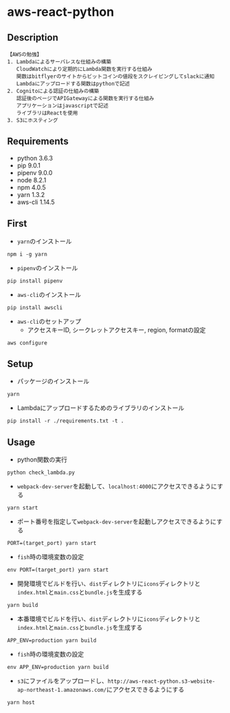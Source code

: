 aws-react-python
============

## Description
```
【AWSの勉強】
1. Lambdaによるサーバレスな仕組みの構築
   CloudWatchにより定期的にLambda関数を実行する仕組み
   関数はbitflyerのサイトからビットコインの値段をスクレイピングしてslackに通知
   Lambdaにアップロードする関数はpythonで記述
2. Cognitoによる認証の仕組みの構築
   認証後のページでAPIGatewayによる関数を実行する仕組み
   アプリケーションはjavascriptで記述
   ライブラリはReactを使用
3. S3にホスティング
```

## Requirements
- python 3.6.3
- pip 9.0.1
- pipenv 9.0.0
- node 8.2.1
- npm 4.0.5
- yarn 1.3.2
- aws-cli 1.14.5

## First
- `yarn`のインストール

```
npm i -g yarn
```

- `pipenv`のインストール

```
pip install pipenv
```

- `aws-cli`のインストール

```
pip install awscli
```

- `aws-cli`のセットアップ
  - アクセスキーID, シークレットアクセスキー, region, formatの設定

```
aws configure
```


## Setup
- パッケージのインストール

```
yarn
```

- Lambdaにアップロードするためのライブラリのインストール

```
pip install -r ./requirements.txt -t .
```


## Usage
- python関数の実行

```
python check_lambda.py
```

- `webpack-dev-server`を起動して、`localhost:4000`にアクセスできるようにする

```
yarn start
```

- ポート番号を指定して`webpack-dev-server`を起動しアクセスできるようにする

```
PORT=(target_port) yarn start
```

- `fish`時の環境変数の設定

```
env PORT=(target_port) yarn start
```

- 開発環境でビルドを行い、`dist`ディレクトリに`icons`ディレクトリと`index.html`と`main.css`と`bundle.js`を生成する

```
yarn build
```

- 本番環境でビルドを行い、`dist`ディレクトリに`icons`ディレクトリと`index.html`と`main.css`と`bundle.js`を生成する

```
APP_ENV=production yarn build
```

- `fish`時の環境変数の設定

```
env APP_ENV=production yarn build
```

- `s3`にファイルをアップロードし、`http://aws-react-python.s3-website-ap-northeast-1.amazonaws.com/`にアクセスできるようにする

```
yarn host
```
